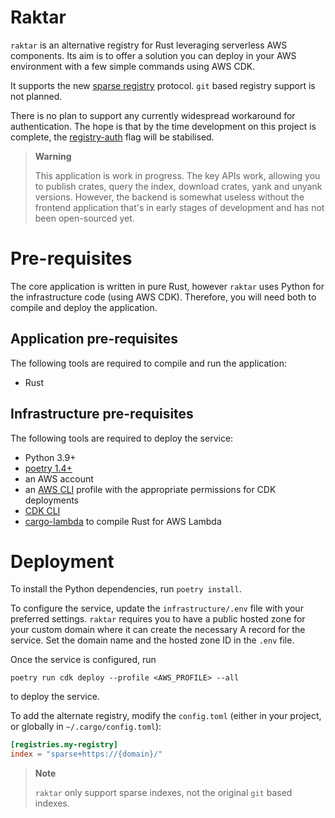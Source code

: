 # Raktar

`raktar` is an alternative registry for Rust leveraging serverless AWS components.
Its aim is to offer a solution you can deploy in your AWS environment with a
few simple commands using AWS CDK.

It supports the new [sparse registry](https://blog.rust-lang.org/2022/06/22/sparse-registry-testing.html)
protocol. `git` based registry support is not planned.

There is no plan to support any currently widespread workaround for authentication.
The hope is that by the time development on this project is complete, the
[registry-auth](https://doc.rust-lang.org/nightly/cargo/reference/unstable.html#registry-auth)
flag will be stabilised.

> **Warning**
>
> This application is work in progress. The key APIs work, allowing you to publish crates, query the index, download crates, yank and unyank versions.
> However, the backend is somewhat useless without the frontend application that's in early stages of development and has not been open-sourced yet.

# Pre-requisites

The core application is written in pure Rust, however `raktar` uses Python for the infrastructure code (using AWS CDK). Therefore, you will need both to compile and deploy the application.

## Application pre-requisites
The following tools are required to compile and run the application:
- Rust

## Infrastructure pre-requisites
The following tools are required to deploy the service:
- Python 3.9+
- [poetry 1.4+](https://python-poetry.org/)
- an AWS account
- an [AWS CLI](https://docs.aws.amazon.com/cli/latest/userguide/cli-chap-getting-started.html) profile with the appropriate permissions for CDK deployments
- [CDK CLI](https://docs.aws.amazon.com/cdk/v2/guide/getting_started.html)
- [cargo-lambda](https://www.cargo-lambda.info/) to compile Rust for AWS Lambda

# Deployment

To install the Python dependencies, run `poetry install`.

To configure the service, update the `infrastructure/.env` file with your preferred settings. `raktar` requires you to have a public hosted zone for your custom domain where it can create the necessary A record for the service. Set the domain name and the hosted zone ID in the `.env` file.

Once the service is configured, run

```shell
poetry run cdk deploy --profile <AWS_PROFILE> --all
```

to deploy the service.

To add the alternate registry, modify the `config.toml` (either in your project, or globally in `~/.cargo/config.toml`):

```toml
[registries.my-registry]
index = "sparse+https://{domain}/"
```

> **Note**
>
> `raktar` only support sparse indexes, not the original `git` based indexes.
